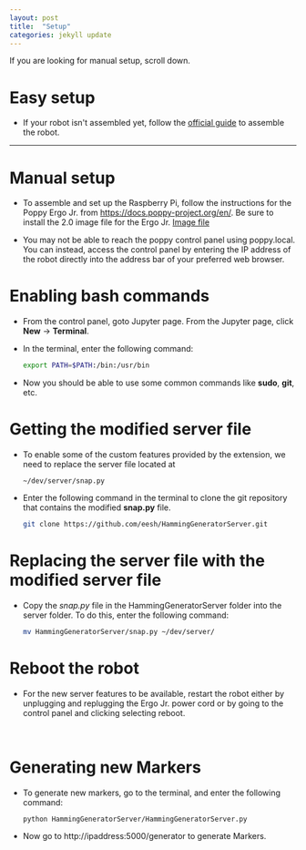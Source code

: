 ```yaml
---
layout: post
title:  "Setup"
categories: jekyll update
---
```


If you are looking for manual setup, scroll down.

# Easy setup

* If your robot isn't assembled yet, follow the [official guide](https://docs.poppy-project.org/en/assembly-guides/ergo-jr/) to assemble the robot.


<hr>

# Manual setup

* To assemble and set up the Raspberry Pi, follow the instructions for the Poppy Ergo Jr. from https://docs.poppy-project.org/en/. Be sure to install the 2.0 image file for the Ergo Jr. [Image file](https://github.com/poppy-project/poppy-ergo-jr/releases/tag/2.0.0)

* You may not be able to reach the poppy control panel using poppy.local. You can instead, access the control panel by entering the IP address of the robot directly into the address bar of your preferred web browser.

# Enabling bash commands

* From the control panel, goto Jupyter page. From the Jupyter page, click **New** -> **Terminal**.

* In the terminal, enter the following command:
  ```bash
  export PATH=$PATH:/bin:/usr/bin
  ```
* Now you should be able to use some common commands like **sudo**, **git**, etc.

# Getting the modified server file

* To enable some of the custom features provided by the extension, we need to replace the server file located at
  ```
  ~/dev/server/snap.py
  ```

* Enter the following command in the terminal to clone the git repository that contains the modified **snap.py** file.
  ```bash
  git clone https://github.com/eesh/HammingGeneratorServer.git
  ```

# Replacing the server file with the modified server file

* Copy the *snap.py* file in the HammingGeneratorServer folder into the server folder. To do this, enter the following command:
  ```bash
  mv HammingGeneratorServer/snap.py ~/dev/server/
  ```

# Reboot the robot

* For the new server features to be available, restart the robot either by unplugging and replugging the Ergo Jr. power cord or by going to the control panel and clicking selecting reboot.

<br>

# Generating new Markers

* To generate new markers, go to the terminal, and enter the following command:
  ```bash
  python HammingGeneratorServer/HammingGeneratorServer.py
  ```

* Now go to http://ipaddress:5000/generator to generate Markers.
